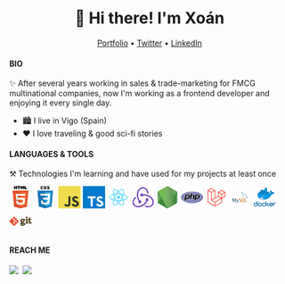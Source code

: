
<h1 align="center">👋 Hi there! I'm Xoán</h1>
<p align="center">
  <a href="https://xoancarneiro.com">Portfolio</a> •
  <a href="https://twitter.com/xocarva">Twitter</a> •
  <a href="https://linkedin.com/in/xoancarneiro">LinkedIn</a> 
</p>

#### BIO
<p>
✨ After several years working in sales & trade-marketing for FMCG multinational companies, now I'm working as a frontend developer and enjoying it every single day.
 </p>

- 🏙️ I live in Vigo (Spain)
- ❤️ I love traveling & good sci-fi stories

#### LANGUAGES & TOOLS

⚒️ Technologies I'm learning and have used for my projects at least once

<img title="HTML" alt="HTML" width="40px" src="https://raw.githubusercontent.com/github/explore/master/topics/html/html.png" /> <img alt="CSS" title="CSS" width="40px" src="https://raw.githubusercontent.com/github/explore/master/topics/css/css.png"> <img title="JavaScript" alt="JavaScript" width="40px" src="https://raw.githubusercontent.com/github/explore/master/topics/javascript/javascript.png"> <img title="TypeScript" alt="TypeScript" width="40px" src="https://raw.githubusercontent.com/github/explore/master/topics/typescript/typescript.png"> <img title="React" alt="React" width="40px" src="https://raw.githubusercontent.com/github/explore/master/topics/react/react.png"> <img title="Redux" alt="Redux" width="40px" src="https://raw.githubusercontent.com/github/explore/master/topics/redux/redux.png"> <img title="Node" alt="Node" width="40px" src="https://raw.githubusercontent.com/github/explore/master/topics/nodejs/nodejs.png"> <img title="PHP" alt="PHP" width="40px" src="https://raw.githubusercontent.com/github/explore/master/topics/php/php.png"> <img title="Laravel" alt="Laravel" width="40px" src="https://raw.githubusercontent.com/github/explore/master/topics/laravel/laravel.png"> <img title="MySQL" alt="MySQL" width="40px" src="https://raw.githubusercontent.com/github/explore/master/topics/mysql/mysql.png"> <img title="Docker" alt="Docker" width="40px" src="https://raw.githubusercontent.com/github/explore/master/topics/docker/docker.png"> <img title="Git" alt="Git" width="40px" src="https://raw.githubusercontent.com/github/explore/master/topics/git/git.png">

 #### REACH ME
 
<p align="left">
<a href="https://twitter.com/xocarva" target="_blank"><img height="30" src="https://github.com/WaylonWalker/WaylonWalker/blob/main/icon/twitter.png?raw=true"></a>&nbsp;
<a href="https://www.linkedin.com/in/xoancarneiro/" target="_blank"><img height="30" src="https://github.com/WaylonWalker/WaylonWalker/blob/main/icon/linkedin.png?raw=true"></a>&nbsp;
</p>
